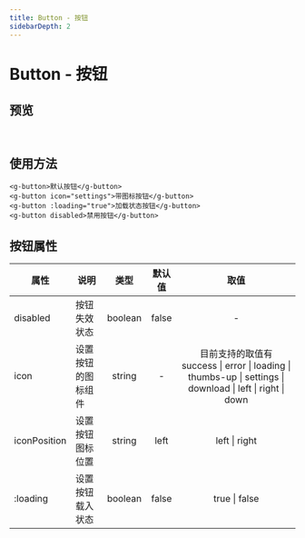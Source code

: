 ```yaml
---
title: Button - 按钮
sidebarDepth: 2
---
```


# Button - 按钮

## 预览
<br />
<ClientOnly>
<button-demo />
</ClientOnly>

## 使用方法
```vue
<g-button>默认按钮</g-button>
<g-button icon="settings">带图标按钮</g-button>
<g-button :loading="true">加载状态按钮</g-button>
<g-button disabled>禁用按钮</g-button>
```

## 按钮属性
| 属性          | 说明            | 类型     | 默认值 | 取值           |
| ------------ | --------------- | :-----: | :---: | :-----------: |
| disabled     | 按钮失效状态      | boolean | false | -             |
| icon         | 设置按钮的图标组件 | string  | -     | 目前支持的取值有 success \| error \| loading \| thumbs-up \| settings \| download \| left \| right \| down             |
| iconPosition | 设置按钮图标位置   | string  | left  | left \| right |
| :loading     | 设置按钮载入状态   | boolean | false | true \| false |

